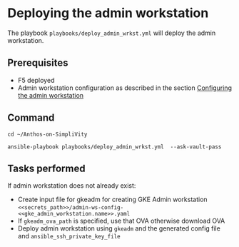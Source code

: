 # Deploying the admin workstation

The playbook `playbooks/deploy_admin_wrkst.yml` will deploy the admin workstation.

## Prerequisites

- F5 deployed
- Admin workstation configuration as described in the section [Configuring the admin workstation](../config-core/admin-workstation-config)


## Command

```
cd ~/Anthos-on-SimpliVity

ansible-playbook playbooks/deploy_admin_wrkst.yml  --ask-vault-pass
```

## Tasks performed

If admin workstation does not already exist:

- Create input file for gkeadm for creating GKE Admin workstation
    `<<secrets_path>>/admin-ws-config-<<gke_admin_workstation.name>>.yaml`
- If `gkeadm_ova_path` is specified, use that OVA otherwise download OVA
- Deploy admin workstation using `gkeadm` and the generated config file and `ansible_ssh_private_key_file`
